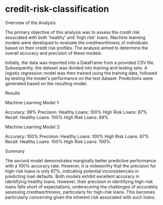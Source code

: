 # credit-risk-classification

Overview of the Analysis

The primary objective of this analysis was to assess the credit risk associated with both 'healthy' and 'high risk' loans. Machine learning models were developed to evaluate the creditworthiness of individuals based on their credit risk profiles. The analysis aimed to determine the overall accuracy and precision of these models.

Initially, the data was imported into a DataFrame from a provided CSV file. Subsequently, the dataset was divided into training and testing sets. A logistic regression model was then trained using the training data, followed by testing the model's performance on the test dataset. Predictions were generated based on the resulting model.

Results

Machine Learning Model 1:

Accuracy: 99%
Precision:
Healthy Loans: 100%
High Risk Loans: 87%
Recall:
Healthy Loans: 100%
High Risk Loans: 89%

Machine Learning Model 2:

Accuracy: 100%
Precision:
Healthy Loans: 100%
High Risk Loans: 87%
Recall:
Healthy Loans: 100%
High Risk Loans: 100%


Summary

The second model demonstrates marginally better predictive performance with a 100% accuracy rate. However, it is noteworthy that the precision for high-risk loans is only 87%, indicating potential inconsistencies in predicting loan defaults. Both models exhibit excellent accuracy in identifying healthy loans. However, their precision in identifying high-risk loans falls short of expectations, underscoring the challenges of accurately assessing creditworthiness, particularly for high-risk loans. This becomes particularly concerning given the inherent risk associated with such loans.
